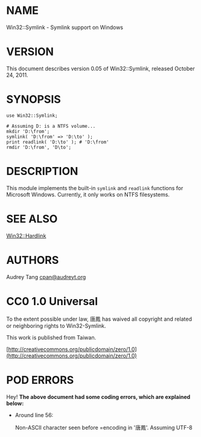 # NAME

Win32::Symlink - Symlink support on Windows

# VERSION

This document describes version 0.05 of Win32::Symlink, released
October 24, 2011.

# SYNOPSIS

    use Win32::Symlink;

    # Assuming D: is a NTFS volume...
    mkdir 'D:\from';
    symlink( 'D:\from' => 'D:\to' );
    print readlink( 'D:\to' ); # 'D:\from'
    rmdir 'D:\from', 'D\to';

# DESCRIPTION

This module implements the built-in `symlink` and `readlink` functions for
Microsoft Windows.  Currently, it only works on NTFS filesystems.

# SEE ALSO

[Win32::Hardlink](https://metacpan.org/pod/Win32::Hardlink)

# AUTHORS

Audrey Tang <cpan@audreyt.org>

# CC0 1.0 Universal

To the extent possible under law, 唐鳳 has waived all copyright and related
or neighboring rights to Win32-Symlink.

This work is published from Taiwan.

[http://creativecommons.org/publicdomain/zero/1.0](http://creativecommons.org/publicdomain/zero/1.0)

# POD ERRORS

Hey! **The above document had some coding errors, which are explained below:**

- Around line 56:

    Non-ASCII character seen before =encoding in '唐鳳'. Assuming UTF-8
